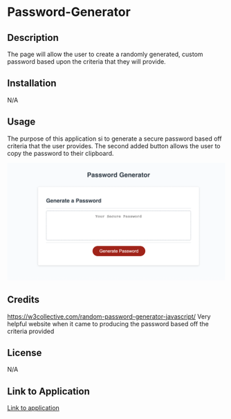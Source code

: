 # Password-Generator

## Description
The page will allow the user to create a randomly generated, custom password based upon the criteria that they will provide. 
## Installation
N/A

## Usage
The purpose of this application si to generate a secure password based off criteria that the user provides. The second added button allows the user to copy the password to their clipboard.

![Mock-up of page](./assets/Images/mock-up.png)

## Credits
https://w3collective.com/random-password-generator-javascript/
Very helpful website when it came to producing the password based off the criteria provided

## License
N/A

## Link to Application
[Link to application](https;//cgordon5025.github.io/Password-Generator/)
